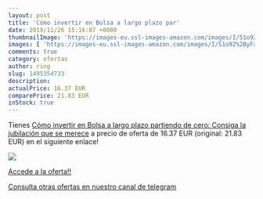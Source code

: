 ```yaml
---
layout: post
title: 'Cómo invertir en Bolsa a largo plazo par'
date: 2019/11/26 15:16:07 +0000
thumbnailImage: 'https://images-eu.ssl-images-amazon.com/images/I/51o92%2ByFxFL._SL200_.jpg'
images: [ 'https://images-eu.ssl-images-amazon.com/images/I/51o92%2ByFxFL._SL200_.jpg' ]
comments: true
category: ofertas
author: ring
slug: 1495354733
description:
actualPrice: 16.37 EUR
comparePrice: 21.83 EUR
inStock: true
---
```


Tienes [Cómo invertir en Bolsa a largo plazo partiendo de cero: Consiga la jubilación que se merece](https://www.amazon.com/dp/1495354733/?tag=redken08-20) a precio de oferta de 16.37 EUR (original: 21.83 EUR) en el siguiente enlace!

[![](https://images-eu.ssl-images-amazon.com/images/I/51o92%2ByFxFL._SL200_.jpg)](https://www.amazon.com/dp/1495354733/?tag=redken08-20)

[Accede a la oferta!!](https://www.amazon.com/dp/1495354733/?tag=redken08-20)

[Consulta otras ofertas en nuestro canal de telegram](https://t.me/s/ofertas25)

